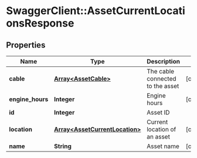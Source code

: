 # SwaggerClient::AssetCurrentLocationsResponse

## Properties
Name | Type | Description | Notes
------------ | ------------- | ------------- | -------------
**cable** | [**Array&lt;AssetCable&gt;**](AssetCable.md) | The cable connected to the asset | [optional] 
**engine_hours** | **Integer** | Engine hours | [optional] 
**id** | **Integer** | Asset ID | 
**location** | [**Array&lt;AssetCurrentLocation&gt;**](AssetCurrentLocation.md) | Current location of an asset | [optional] 
**name** | **String** | Asset name | [optional] 


